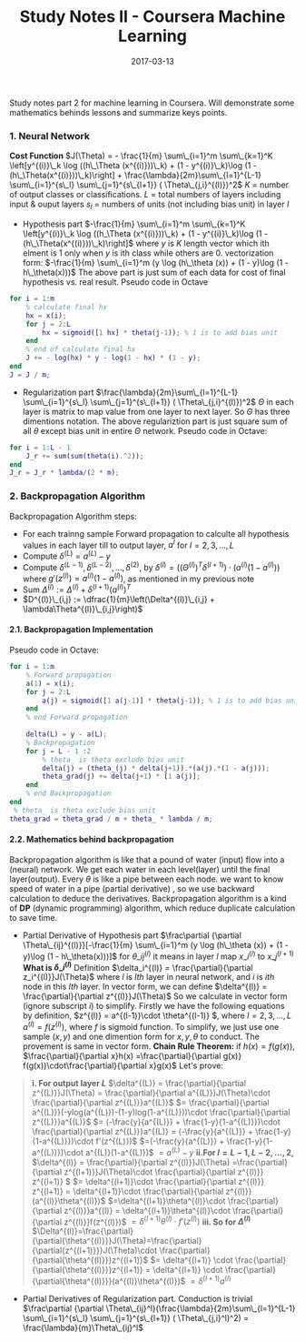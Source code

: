 ﻿---
title: Study Notes II - Coursera Machine Learning
mathjax: true
categories: 机器学习
tags: [机器学习, Coursera, 数学, 学习笔记]
date: 2017-03-13
toc: true
---
Study notes part 2 for machine learning in Coursera. Will demonstrate some mathematics behinds lessons and summarize keys points.

### 1. Neural Network
**Cost Function**
$J(\Theta) = - \frac{1}{m} \sum\_{i=1}^m \sum\_{k=1}^K \left[y^{(i)}\_k \log ((h\_\Theta (x^{(i)}))\_k) + (1 - y^{(i)}\_k)\log (1 - (h\_\Theta(x^{(i)}))\_k)\right] + \frac{\lambda}{2m}\sum\_{l=1}^{L-1} \sum\_{i=1}^{s\_l} \sum\_{j=1}^{s\_{l+1}} ( \Theta\_{j,i}^{(l)})^2$
$K$ = number of output classes or classifications.
$L$ = total numbers of layers including input & ouput layers
$s_l$ = numbers of units (not including bias unit) in layer $l$
<!--more-->

- Hypothesis part
$-\frac{1}{m} \sum\_{i=1}^m \sum\_{k=1}^K \left[y^{(i)}\_k \log ((h_\Theta (x^{(i)}))\_k) + (1 - y^{(i)}\_k)\log (1 - (h\_\Theta(x^{(i)}))\_k)\right]$
where $y$ is $K$ length vector which ith elment is 1 only when $y$ is ith class while others are 0.
vectorization form:
$-\frac{1}{m} \sum\_{i=1}^m (y \log (h\_\theta (x)) + (1 - y)\log (1 - h\_\theta(x)))$
The above part is just sum of each data for cost of final hypothesis vs. real result.
Pseudo code in Octave
```matlab
for i = 1:m
    % calculate final hx
    hx = x(i);
    for j = 2:L
        hx = sigmoid([1 hx] * theta(j-1)); % 1 is to add bias unit
    end
    % end of calculate final hx
    J += - log(hx) * y - log(1 - hx) * (1 - y);
end
J = J / m;
```

- Regularization part
$\frac{\lambda}{2m}\sum\_{l=1}^{L-1} \sum\_{i=1}^{s\_l} \sum\_{j=1}^{s\_{l+1}} ( \Theta\_{j,i}^{(l)})^2$
$\Theta$ in each layer is matrix to map value from one layer to next layer. So $\Theta$ has three dimentions notation.
The above regulariztion part is just square sum of all $\theta$ except bias unit in entire $\Theta$ network.
Pseudo code in Octave:
```matlab
for i = 1:L - 1
    J_r += sum(sum(theta(i).^2));
end
J_r = J_r * lambda/(2 * m);
```
### 2. Backpropagation Algorithm
Backpropagation Algorithm steps:
- For each trainng sample
Forward propagation to calculte all hypothesis values in each layer till to output layer, $a^l$ for $l=2, 3, ..., L$
- Compute $\delta^{(L)}=a^{(L)} - y$
- Compute $\delta^{(L-1)}, \delta^{(L-2)},\dots,\delta^{(2)}$, by $\delta^{(l)} = ((\Theta^{(l)})^T \delta^{(l+1)}) \cdot (a^{(l)}(1 - a^{(l)}))$
where $g'(z^{(l)}) = a^{(l)}(1 - a^{(l)})$, as mentioned in my previous note
- Sum $\Delta^{(l)} := \Delta^{(l)} + \delta^{(l+1)}(a^{(l)})^T$
- $D^{(l)}\_{i,j} := \dfrac{1}{m}\left(\Delta^{(l)}\_{i,j} + \lambda\Theta^{(l)}\_{i,j}\right)$

#### 2.1. Backpropagation Implementation
Pseudo code in Octave:
```matlab
for i = 1:m
    % Forward propagation
    a(1) = x(i);
    for j = 2:L
        a(j) = sigmoid([1 a(j-1)] * theta(j-1)); % 1 is to add bias unit
    end
    % end Forward propagation
    
    delta(L) = y - a(L);
    % Backpropagation
    for j = L - 1 :2
        % theta_ is theta exclude bias unit
        delta(j) = (theta_(j) * delta(j+1)).*(a(j).*(1 - a(j)));
        theta_grad(j) += delta(j+1) * [1 a(j)];
    end
    % end Backpropagation
end
 % theta_ is theta exclude bias unit
theta_grad = theta_grad / m + theta_ * lambda / m;
```
#### 2.2. Mathematics behind backpropagation
Backpropagation algorithm is like that a pound of water (input) flow into a (neural) network. We get each water in each level(layer) until the final layer(output). Every $\theta$ is like a pipe between each node. we want to know speed of water in a pipe (partial derivative) , so we use backward calculation to deduce the derivatives.
Backpropagation algorithm is a kind of **DP** (dynamic programming) algorithm, which reduce duplicate calculation to save time.

- Partial Derivative of Hypothesis part
$\frac\partial {\partial \Theta\_{ij}^{(l)}}[-\frac{1}{m} \sum\_{i=1}^m (y \log (h\_\theta (x)) + (1 - y)\log (1 - h\_\theta(x)))]$
for $\theta\_{ij}^{(l)}$ it means in layer $l$ map $x\_i^{(l)}$ to $x\_{j}^{(l+1)}$
**What is $\delta\_i^{(l)}$**
Definition
$\delta_i^{(l)} = \frac{\partial}{\partial z_i^{(l)}}J(\Theta)$
where $l$ is $lth$ layer in neural network, and $i$ is $ith$ node in this $lth$ layer.
In vector form, we can define $\delta^{(l)} = \frac{\partial}{\partial z^{(l)}}J(\Theta)$
So we calculate in vector form (ignore subscript $i$) to simplify.
Firstly we have the following equations by definition,
$z^{(l)} = a^{(l-1)}\cdot \theta^{(l-1)} $, where $l = 2, 3, ..., L$
$a^{(l)} = f(z^{(l)})$, where $f$ is sigmoid function. 
To simplify, we just use one sample $(x, y)$ and one dimention form for $x, y, \theta$ to conduct. The provement is same in vector form.
**Chain Rule Theorem:** if $h(x)=f(g(x))$, $\frac{\partial}{\partial x}h(x)
=\frac{\partial}{\partial g(x)} f(g(x))\cdot\frac{\partial}{\partial x}g(x)$
Let's prove:
>**i. For output layer $L$** 
$\delta^{(L)} = \frac{\partial}{\partial z^{(L)}}J(\Theta) 
= \frac{\partial}{\partial a^{(L)}}J(\Theta)\cdot  \frac{\partial}{\partial z^{(L)}}a^{(L)}$
$= \frac{\partial}{\partial a^{(L)}}(-ylog(a^{(L)})-(1-y)log(1-a^{(L)}))\cdot  \frac{\partial}{\partial z^{(L)}}a^{(L)}$
$= (-\frac{y}{a^{(L)}} + \frac{1-y}{1-a^{(L)}})\cdot  \frac{\partial}{\partial z^{(L)}}a^{(L)}
= (-\frac{y}{a^{(L)}} + \frac{1-y}{1-a^{(L)}})\cdot f'(z^{(L)})$
$=(-\frac{y}{a^{(L)}} + \frac{1-y}{1-a^{(L)}})\cdot a^{(L)}(1-a^{(L)})$
$=a^{(L)}-y$
**ii.For $l = L-1, L-2, ..., 2,$**
$\delta^{(l)} = \frac{\partial}{\partial z^{(l)}}J(\Theta) =\frac{\partial}{\partial z^{(l+1)}}J(\Theta)\cdot \frac{\partial}{\partial z^{(l)}} z^{(l+1)} $
$= \delta^{(l+1)}\cdot \frac{\partial}{\partial z^{(l)}} z^{(l+1)}
= \delta^{(l+1)}\cdot \frac{\partial}{\partial z^{(l)}}(a^{(l)}\theta^{(l)})$
$=\delta^{(l+1)}\theta^{(l)}\cdot \frac{\partial}{\partial z^{(l)}}a^{(l)}
= \delta^{(l+1)}\theta^{(l)}\cdot \frac{\partial}{\partial z^{(l)}}f(z^{(l)})$
$=\delta^{(l+1)}\theta^{(l)}\cdot f'(z^{(l)})$
**iii. So for $\Delta^{(l)}$** 
$\Delta^{(l)}=\frac{\partial}{\partial{\theta^{(l)}}}J(\Theta)=\frac{\partial}{\partial{z^{(l+1)}}}J(\Theta)\cdot \frac{\partial}{\partial{\theta^{(l)}}}z^{(l+1)}$
$= \delta^{(l+1)} \cdot \frac{\partial}{\partial{\theta^{(l)}}}z^{(l+1)}
= \delta^{(l+1)} \cdot \frac{\partial}{\partial{\theta^{(l)}}}(a^{(l)}\theta^{(l)})$
$=\delta^{(l+1)}a^{(l)}$
- Partial Derivatives of Regularization part.
Conduction is trivial
$\frac\partial {\partial \Theta\_{ij}^l}(\frac{\lambda}{2m}\sum\_{l=1}^{L-1} \sum\_{i=1}^{s\_l} \sum\_{j=1}^{s\_{l+1}} ( \Theta\_{j,i}^l)^2)
= \frac{\lambda}{m}\Theta\_{ij}^l$



